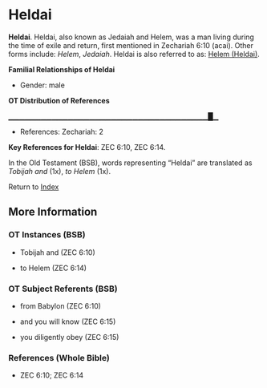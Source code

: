 # Heldai
**Heldai**. 
Heldai, also known as Jedaiah and Helem, was a man living during the time of exile and return, first mentioned in Zechariah 6:10 (acai). 
Other forms include: 
*Helem*, *Jedaiah*. 
Heldai is also referred to as: 
[Helem (Heldai)](Helem.md). 




**Familial Relationships of Heldai**


* Gender: male


**OT Distribution of References**

▁▁▁▁▁▁▁▁▁▁▁▁▁▁▁▁▁▁▁▁▁▁▁▁▁▁▁▁▁▁▁▁▁▁▁▁▁█▁
* References: Zechariah: 2



**Key References for Heldai**: 
ZEC 6:10, ZEC 6:14. 


In the Old Testament (BSB), words representing “Heldai” are translated as 
*Tobijah and* (1x), *to Helem* (1x). 




Return to [Index](00-Index.md)

## More Information

### OT Instances (BSB)

* Tobijah and (ZEC 6:10)

* to Helem (ZEC 6:14)



### OT Subject Referents (BSB)

* from Babylon (ZEC 6:10)

* and you will know (ZEC 6:15)

* you diligently obey (ZEC 6:15)



### References (Whole Bible)

* ZEC 6:10; ZEC 6:14



